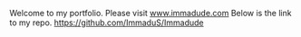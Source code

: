 Welcome to my portfolio.
Please visit www.immadude.com
Below is the link to my repo.
https://github.com/ImmaduS/Immadude

